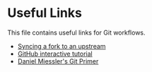 # Useful Links

This file contains useful links for Git workflows.

- [Syncing a fork to an upstream](https://help.github.com/articles/syncing-a-fork/)
- [GitHub interactive tutorial](https://try.github.io)
- [Daniel Miessler's Git Primer](https://danielmiessler.com/study/git/)
